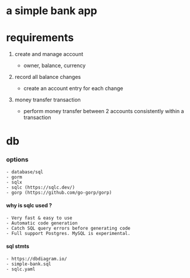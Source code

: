 # a simple bank app

# requirements

1. create and manage account
   - owner, balance, currency

2. record all balance changes
    - create an account entry for each change

3. money transfer transaction
   - perform money transfer between 2 accounts consistently within a transaction


# db
### options
    - database/sql
    - gorm
    - sqlx
    - sqlc (https://sqlc.dev/)
    - gorp (https://github.com/go-gorp/gorp)

#### why is sqlc used ?
    - Very fast & easy to use
    - Automatic code generation
    - Catch SQL query errors before generating code
    - Full support Postgres. MySQL is experimental.

#### sql stmts
    - https://dbdiagram.io/
    - simple-bank.sql
    - sqlc.yaml
 


    



